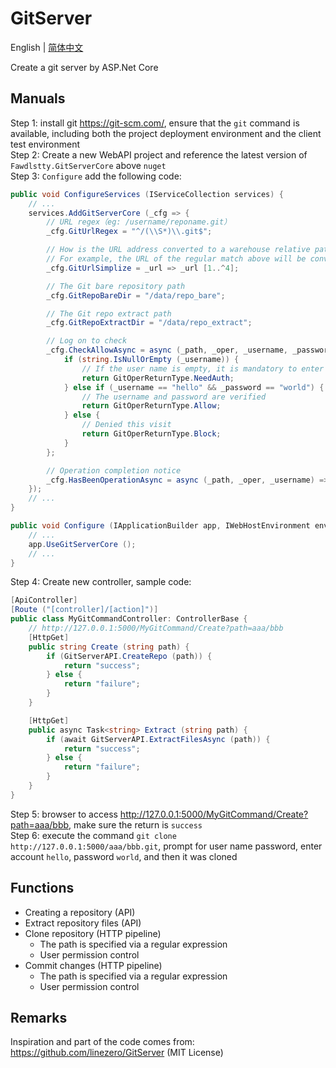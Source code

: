 # GitServer

English | [简体中文](./README-zh.md)

Create a git server by ASP.Net Core

## Manuals

Step 1: install git <https://git-scm.com/>, ensure that the `git` command is available, including both the project deployment environment and the client test environment  
Step 2: Create a new WebAPI project and reference the latest version of `Fawdlstty.GitServerCore` above `nuget`  
Step 3: `Configure` add the following code:

```csharp
public void ConfigureServices (IServiceCollection services) {
    // ...
    services.AddGitServerCore (_cfg => {
        // URL regex（eg: /username/reponame.git）
        _cfg.GitUrlRegex = "^/(\\S*)\\.git$";

        // How is the URL address converted to a warehouse relative path
        // For example, the URL of the regular match above will be converted to username/reponame
        _cfg.GitUrlSimplize = _url => _url [1..^4];

        // The Git bare repository path
        _cfg.GitRepoBareDir = "/data/repo_bare";

        // The Git repo extract path
        _cfg.GitRepoExtractDir = "/data/repo_extract";

        // Log on to check
        _cfg.CheckAllowAsync = async (_path, _oper, _username, _password) => {
            if (string.IsNullOrEmpty (_username)) {
                // If the user name is empty, it is mandatory to enter the user name
                return GitOperReturnType.NeedAuth;
            } else if (_username == "hello" && _password == "world") {
                // The username and password are verified
                return GitOperReturnType.Allow;
            } else {
                // Denied this visit
                return GitOperReturnType.Block;
            }
        };

        // Operation completion notice
        _cfg.HasBeenOperationAsync = async (_path, _oper, _username) => await Task.Yield ();
    });
    // ...
}

public void Configure (IApplicationBuilder app, IWebHostEnvironment env) {
    // ...
    app.UseGitServerCore ();
    // ...
}
```

Step 4: Create new controller, sample code:

```csharp
[ApiController]
[Route ("[controller]/[action]")]
public class MyGitCommandController: ControllerBase {
    // http://127.0.0.1:5000/MyGitCommand/Create?path=aaa/bbb
    [HttpGet]
    public string Create (string path) {
        if (GitServerAPI.CreateRepo (path)) {
            return "success";
        } else {
            return "failure";
        }
    }

    [HttpGet]
    public async Task<string> Extract (string path) {
        if (await GitServerAPI.ExtractFilesAsync (path)) {
            return "success";
        } else {
            return "failure";
        }
    }
}
```

Step 5: browser to access <http://127.0.0.1:5000/MyGitCommand/Create?path=aaa/bbb>, make sure the return is `success`  
Step 6: execute the command `git clone http://127.0.0.1:5000/aaa/bbb.git`, prompt for user name password, enter account `hello`, password `world`, and then it was cloned

## Functions

- Creating a repository (API)
- Extract repository files (API)
- Clone repository (HTTP pipeline)
	+ The path is specified via a regular expression
	+ User permission control
- Commit changes (HTTP pipeline)
	+ The path is specified via a regular expression
	+ User permission control

## Remarks

Inspiration and part of the code comes from: <https://github.com/linezero/GitServer> (MIT License)
